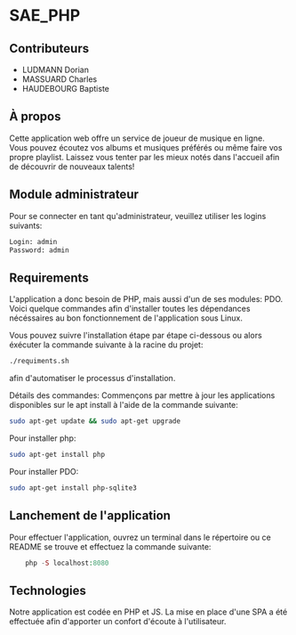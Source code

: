 # SAE_PHP

## Contributeurs

- LUDMANN Dorian
- MASSUARD Charles
- HAUDEBOURG Baptiste
  
## À propos

Cette application web offre un service de joueur de musique en ligne.  
Vous pouvez écoutez vos albums et musiques préférés ou même faire vos propre playlist. Laissez vous tenter par les mieux notés dans l'accueil afin de découvrir de nouveaux talents!  

## Module administrateur

Pour se connecter en tant qu'administrateur, veuillez utiliser les logins suivants:
```txt
Login: admin
Password: admin
```

## Requirements  

L'application a donc besoin de PHP, mais aussi d'un de ses modules: PDO.  
Voici quelque commandes afin d'installer toutes les dépendances nécéssaires au bon fonctionnement de l'application sous Linux.  

Vous pouvez suivre l'installation étape par étape ci-dessous ou alors éxécuter la commande suivante à la racine du projet:
```bash
./requiments.sh
```
afin d'automatiser le processus d'installation.

Détails des commandes:
Commençons par mettre à jour les applications disponibles sur le apt install à l'aide de la commande suivante:  
```bash
sudo apt-get update && sudo apt-get upgrade
```

Pour installer php:
```bash
sudo apt-get install php
```

Pour installer PDO:
```bash
sudo apt-get install php-sqlite3
```

## Lanchement de l'application

Pour effectuer l'application, ouvrez un terminal dans le répertoire ou ce README se trouve et effectuez la commande suivante:  
```php
    php -S localhost:8080
```

## Technologies

Notre application est codée en PHP et JS. La mise en place d'une SPA a été effectuée afin d'apporter un confort d'écoute à l'utilisateur.  
